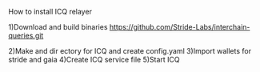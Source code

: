 How to install ICQ relayer

1)Download and build binaries
    https://github.com/Stride-Labs/interchain-queries.git

2)Make and dir ectory for ICQ and create config.yaml
3)Import wallets for stride and gaia
4)Create ICQ service file
5)Start ICQ

